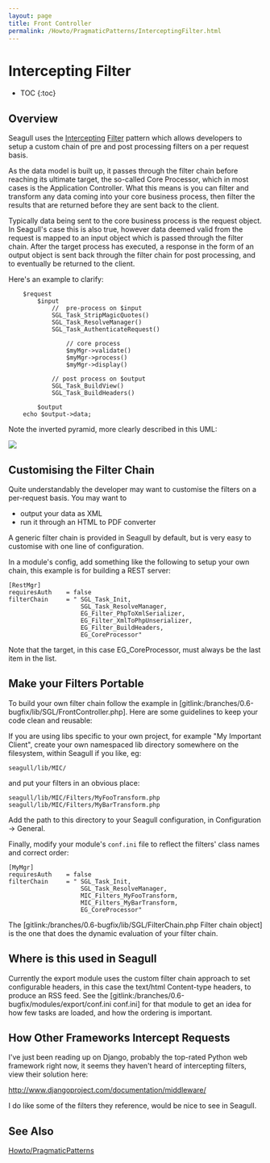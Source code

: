 ```yaml
---
layout: page
title: Front Controller
permalink: /Howto/PragmaticPatterns/InterceptingFilter.html
---
```


<!-- Name: Howto/PragmaticPatterns/InterceptingFilter -->
<!-- Version: 7 -->
<!-- Last-Modified: 2006/11/15 17:21:13 -->
<!-- Author: demian -->
<!-- Status: Updated -->

# Intercepting Filter
* TOC
{:toc}

## Overview
Seagull uses the [Intercepting][1] [Filter][2] pattern which allows developers to setup a custom chain of pre and post processing filters on a per request basis.

As the data model is built up, it passes through the filter chain before reaching its ultimate target, the so-called Core Processor, which in most cases is the Application Controller.  What this means is you can filter and transform any data coming into your core business process, then filter the results that are returned before they are sent back to the client.

Typically data being sent to the core business process is the request object.  In Seagull's case this is also true, however data deemed valid from the request is mapped to an input object which is passed through the filter chain.  After the target process has executed, a response in the form of an output object is sent back through the filter chain for post processing, and to eventually be returned to the client.

Here's an example to clarify:

	    $request
	        $input
	            //  pre-process on $input
	            SGL_Task_StripMagicQuotes()
	            SGL_Task_ResolveManager()
	            SGL_Task_AuthenticateRequest()
	
	                // core process
	                $myMgr->validate()
	                $myMgr->process()
	                $myMgr->display()
	
	            // post process on $output
	            SGL_Task_BuildView()
	            SGL_Task_BuildHeaders()
	
	        $output
	    echo $output->data;

Note the inverted pyramid, more clearly described in this UML:

![][image-1]

## Customising the Filter Chain
Quite understandably the developer may want to customise the filters on a per-request basis.  You may want to 

 * output your data as XML
 * run it through an HTML to PDF converter

A generic filter chain is provided in Seagull by default, but is very easy to customise with one line of configuration.

In a module's config, add something like the following to setup your own chain, this example is for building a REST server:


	[RestMgr]
	requiresAuth    = false
	filterChain     = " SGL_Task_Init,
	                    SGL_Task_ResolveManager,
	                    EG_Filter_PhpToXmlSerializer,
	                    EG_Filter_XmlToPhpUnserializer,
	                    EG_Filter_BuildHeaders,
	                    EG_CoreProcessor"

Note that the target, in this case EG\_CoreProcessor, must always be the last item in the list.

## Make your Filters Portable
To build your own filter chain follow the example in [gitlink:/branches/0.6-bugfix/lib/SGL/FrontController.php]. Here are some guidelines to keep your code clean and reusable:
 
If you are using libs specific to your own project, for example "My Important Client", create your own namespaced lib directory somewhere on the filesystem, within Seagull if you like, eg:


	seagull/lib/MIC/

and put your filters in an obvious place:

	seagull/lib/MIC/Filters/MyFooTransform.php
	seagull/lib/MIC/Filters/MyBarTransform.php

Add the path to this directory to your Seagull configuration, in Configuration -\> General.

Finally, modify your module's `conf.ini` file to reflect the filters' class names and correct order:

	[MyMgr]
	requiresAuth    = false
	filterChain     = " SGL_Task_Init,
	                    SGL_Task_ResolveManager,
	                    MIC_Filters_MyFooTransform,
	                    MIC_Filters_MyBarTransform,
	                    EG_CoreProcessor"

The [gitlink:/branches/0.6-bugfix/lib/SGL/FilterChain.php Filter chain object] is the one that does the dynamic evaluation of your filter chain.

## Where is this used in Seagull
Currently the export module uses the custom filter chain approach to set configurable headers, in this case the text/html Content-type headers, to produce an RSS feed.  See the [gitlink:/branches/0.6-bugfix/modules/export/conf.ini conf.ini] for that module to get an idea for how few tasks are loaded, and how the ordering is important.

## How Other Frameworks Intercept Requests
I've just been reading up on Django, probably the top-rated Python web framework right now, it seems they haven't heard of intercepting filters, view their solution here: 

http://www.djangoproject.com/documentation/middleware/

I do like some of the filters they reference, would be nice to see in Seagull.

## See Also
[Howto/PragmaticPatterns][3]

[1]:	http://msdn.microsoft.com/library/default.asp?url=/library/en-us/dnpatterns/html/DesInterceptingFilter.asp
[2]:	http://java.sun.com/blueprints/corej2eepatterns/Patterns/InterceptingFilter.html
[3]:	/Howto/PragmaticPatterns.html

[image-1]:	/images/intercepting-filter.gif